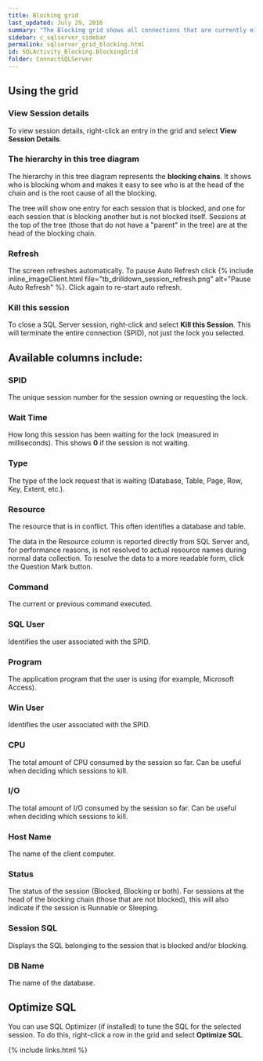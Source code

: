 ```yaml
---
title: Blocking grid
last_updated: July 29, 2016
summary: "The Blocking grid shows all connections that are currently either waiting on locks held by others or are causing others to wait, highlighting who is waiting on whom and the resources involved."
sidebar: c_sqlserver_sidebar
permalink: sqlserver_grid_blocking.html
id: SQLActivity_Blocking.BlockingGrid
folder: ConnectSQLServer
---
```


## Using the grid

### View Session details

To view session details, right-click an entry in the grid and select **View Session Details**.

### The hierarchy in this tree diagram

The hierarchy in this tree diagram represents the **blocking chains**. It shows who is blocking whom and makes it easy to see who is at the head of the chain and is the root cause of all the blocking.

The tree will show one entry for each session that is blocked, and one for each session that is blocking another but is not blocked itself. Sessions at the top of the tree (those that do not have a "parent" in the tree) are at the head of the blocking chain.

### Refresh

The screen refreshes automatically. To pause Auto Refresh click {% include inline_imageClient.html file="tb_drilldown_session_refresh.png" alt="Pause Auto Refresh" %}. Click again to re-start auto refresh.

### Kill this session

To close a SQL Server session, right-click and select **Kill this Session**. This will terminate the entire connection (SPID), not just the lock you selected.

## Available columns include:

### SPID

The unique session number for the session owning or requesting the lock.

### Wait Time

How long this session has been waiting for the lock (measured in milliseconds). This shows **0** if the session is not waiting.

### Type

The type of the lock request that is waiting (Database, Table, Page, Row, Key, Extent, etc.).

### Resource

The resource that is in conflict. This often identifies a database and table.

The data in the Resource column is reported directly from SQL Server and, for performance reasons, is not resolved to actual resource names during normal data collection. To resolve the data to a more readable form, click the Question Mark  button.

### Command

The current or previous command executed.

### SQL User

Identifies the user associated with the SPID.

### Program

The application program that the user is using (for example, Microsoft Access).

### Win User

Identifies the user associated with the SPID.

### CPU

The total amount of CPU consumed by the session so far. Can be useful when deciding which sessions to kill.

### I/O

The total amount of I/O consumed by the session so far. Can be useful when deciding which sessions to kill.

### Host Name

The name of the client computer.

### Status

The status of the session (Blocked, Blocking or both). For sessions at the head of the blocking chain (those that are not blocked), this will also indicate if the session is Runnable or Sleeping.

### Session SQL

Displays the SQL belonging to the session that is blocked and/or blocking.

### DB Name

The name of the database.

## Optimize SQL

You can use SQL Optimizer (if installed) to tune the SQL for the selected session. To do this, right-click a row in the grid and select **Optimize SQL**.


{% include links.html %}
